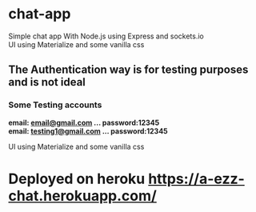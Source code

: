 # chat-app
Simple chat app With Node.js using Express and sockets.io  
UI using Materialize and some vanilla css

## The Authentication way is for testing purposes and is not ideal 
### Some Testing accounts
**email: email@gmail.com ... password:12345**  
**email: testing1@gmail.com ... password:12345**

UI using Materialize and some vanilla css
# Deployed on heroku https://a-ezz-chat.herokuapp.com/

